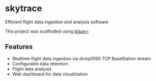 # skytrace
Efficient flight data ingestion and analysis software

This project was scaffodled using [blaze🔥](https://github.com/paologaleotti/blaze)

## Features

- Realtime flight data ingestion via dump1090 TCP BaseStation stream
- Configurable data retention
- Flight data analysis
- Web dashboard for data visualization
